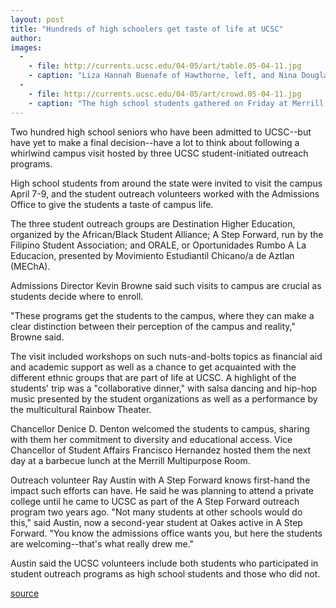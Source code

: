 ```yaml
---
layout: post
title: "Hundreds of high schoolers get taste of life at UCSC"
author:  
images:
  -
    - file: http://currents.ucsc.edu/04-05/art/table.05-04-11.jpg
    - caption: "Liza Hannah Buenafe of Hawthorne, left, and Nina Douglas of Lancaster get to know each other at Merrill College."
  -
    - file: http://currents.ucsc.edu/04-05/art/crowd.05-04-11.jpg
    - caption: "The high school students gathered on Friday at Merrill College Multipurpose Room. Photos: Louise Donahue"
---
```


Two hundred high school seniors who have been admitted to UCSC--but have yet to make a final decision--have a lot to think about following a whirlwind campus visit hosted by three UCSC student-initiated outreach programs.

High school students from around the state were invited to visit the campus April 7-9, and the student outreach volunteers worked with the Admissions Office to give the students a taste of campus life.  

The three student outreach groups are Destination Higher Education, organized by the African/Black Student Alliance; A Step Forward, run by the Filipino Student Association; and ORALE, or Oportunidades Rumbo A La Educacion, presented by Movimiento Estudiantil Chicano/a de Aztlan (MEChA).  

Admissions Director Kevin Browne said such visits to campus are crucial as students decide where to enroll.

"These programs get the students to the campus, where they can make a clear distinction between their perception of the campus and reality," Browne said.  

The visit included workshops on such nuts-and-bolts topics as financial aid and academic support as well as a chance to get acquainted with the different ethnic groups that are part of life at UCSC. A highlight of the students' trip was a "collaborative dinner," with salsa dancing and hip-hop music presented by the student organizations as well as a performance by the multicultural Rainbow Theater.   

Chancellor Denice D. Denton welcomed the students to campus, sharing with them her commitment to diversity and educational access. Vice Chancellor of Student Affairs Francisco Hernandez hosted them the next day at a barbecue lunch at the Merrill Multipurpose Room.  

Outreach volunteer Ray Austin with A Step Forward knows first-hand the impact such efforts can have. He said he was planning to attend a private college until he came to UCSC as part of the A Step Forward outreach program two years ago. "Not many students at other schools would do this," said Austin, now a second-year student at Oakes active in A Step Forward. "You know the admissions office wants you, but here the students are welcoming--that's what really drew me."

Austin said the UCSC volunteers include both students who participated in student outreach programs as high school students and those who did not.  

[source](http://www1.ucsc.edu/currents/04-05/04-11/outreach.asp "Permalink to outreach")
